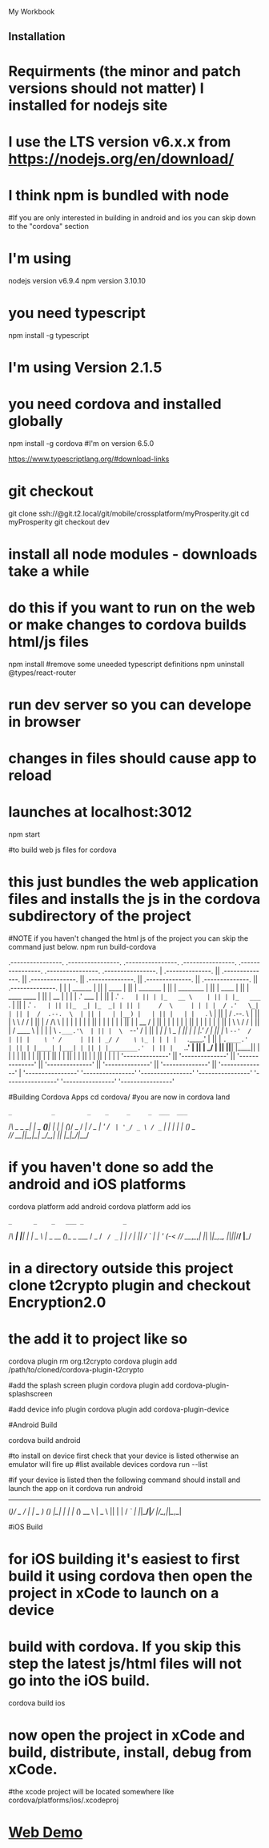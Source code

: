 My Workbook

## Installation

# Requirments (the minor and patch versions should not matter) I installed for nodejs site
# I use the LTS version v6.x.x  from https://nodejs.org/en/download/
# I think npm is bundled with node

#If you are only interested in building in android and ios you can skip down to the "cordova" section


# I'm using
nodejs version v6.9.4
npm version 3.10.10

# you need typescript 
npm install -g typescript
# I'm using Version 2.1.5

# you need cordova and installed globally
npm install -g cordova
#I'm on version 6.5.0


https://www.typescriptlang.org/#download-links

# git checkout
git clone ssh://<yourusername>@git.t2.local/git/mobile/crossplatform/myProsperity.git
cd myProsperity
git checkout dev

# install all node modules - downloads take a while
# do this if you want to run on the web or make changes to cordova builds html/js files

npm install
#remove some uneeded typescript definitions
npm uninstall @types/react-router

# run dev server so you can develope in browser 
# changes in files should cause app to reload 
# launches at localhost:3012

npm start

 #to build web js files for cordova
 # this just bundles the web application files and installs the js in the cordova subdirectory of the project
 #NOTE if you haven't changed the html js of the project you can skip the command just below.
 npm run build-cordova
 
 .----------------.  .----------------.  .----------------.  .----------------.  .----------------.  .----------------.  .----------------. 
| .--------------. || .--------------. || .--------------. || .--------------. || .--------------. || .--------------. || .--------------. |
| |     ______   | || |     ____     | || |  _______     | || |  ________    | || |     ____     | || | ____   ____  | || |      __      | |
| |   .' ___  |  | || |   .'    `.   | || | |_   __ \    | || | |_   ___ `.  | || |   .'    `.   | || ||_  _| |_  _| | || |     /  \     | |
| |  / .'   \_|  | || |  /  .--.  \  | || |   | |__) |   | || |   | |   `. \ | || |  /  .--.  \  | || |  \ \   / /   | || |    / /\ \    | |
| |  | |         | || |  | |    | |  | || |   |  __ /    | || |   | |    | | | || |  | |    | |  | || |   \ \ / /    | || |   / ____ \   | |
| |  \ `.___.'\  | || |  \  `--'  /  | || |  _| |  \ \_  | || |  _| |___.' / | || |  \  `--'  /  | || |    \ ' /     | || | _/ /    \ \_ | |
| |   `._____.'  | || |   `.____.'   | || | |____| |___| | || | |________.'  | || |   `.____.'   | || |     \_/      | || ||____|  |____|| |
| |              | || |              | || |              | || |              | || |              | || |              | || |              | |
| '--------------' || '--------------' || '--------------' || '--------------' || '--------------' || '--------------' || '--------------' |
 '----------------'  '----------------'  '----------------'  '----------------'  '----------------'  '----------------'  '----------------' 
 


 #Building Cordova Apps
 cd cordova/
 #you are now in cordova land
 

    _           _         _    _     _     _  ___  ___ 
   /_\  _ _  __| |_ _ ___(_)__| |  _| |_  (_)/ _ \/ __|
  / _ \| ' \/ _` | '_/ _ \ / _` | |_   _| | | (_) \__ \
 /_/ \_\_||_\__,_|_| \___/_\__,_|   |_|   |_|\___/|___/
 # if you haven't done so add the android and iOS platforms
 cordova platform add android
 cordova platform add ios

    _      _    _   ___ _           _         
   /_\  __| |__| | | _ \ |_  _ __ _(_)_ _  ___
  / _ \/ _` / _` | |  _/ | || / _` | | ' \(_-<
 /_/ \_\__,_\__,_| |_| |_|\_,_\__, |_|_||_/__/
                              |___/           
 # in a directory outside this project clone t2crypto plugin and checkout Encryption2.0
 # the add it to project like so
 
cordova plugin rm org.t2crypto
cordova plugin add /path/to/cloned/cordova-plugin-t2crypto  

#add the splash screen plugin
cordova plugin add cordova-plugin-splashscreen

#add device info plugin
cordova plugin add cordova-plugin-device
 
 #Android Build
 
 cordova build android
 
 #to install on device first check that your device is listed otherwise an emulator will fire up
 #list available devices
 cordova run --list
 
 #if your device is listed then the following command should install and launch the app on it
 cordova run android

  _  ___  ___   ___      _ _    _ 
 (_)/ _ \/ __| | _ )_  _(_) |__| |
 | | (_) \__ \ | _ \ || | | / _` |
 |_|\___/|___/ |___/\_,_|_|_\__,_|

#iOS Build
# for iOS building it's easiest to first build it using cordova then open the project in xCode to launch on a device
# build with cordova. If you skip this step the latest js/html files will not go into the iOS build.
cordova build ios
# now open the project in xCode and build, distribute, install, debug from xCode.
#the xcode project will be located somewhere like cordova/platforms/ios/<MyProjectName>.xcodeproj







 # [Web Demo](https://jlightfoot2.github.io/myProsperity/build)

